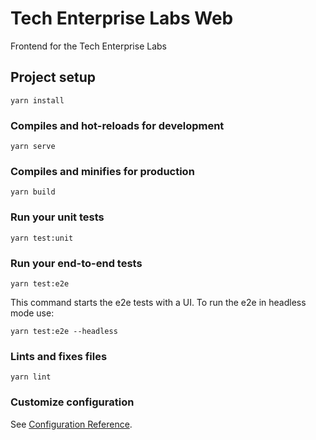 # Tech Enterprise Labs Web

Frontend for the Tech Enterprise Labs

## Project setup
```
yarn install
```

### Compiles and hot-reloads for development
```
yarn serve
```

### Compiles and minifies for production
```
yarn build
```

### Run your unit tests
```
yarn test:unit
```

### Run your end-to-end tests
```
yarn test:e2e
```

This command starts the e2e tests with a UI. To run the e2e in headless mode use:

```
yarn test:e2e --headless
```

### Lints and fixes files
```
yarn lint
```

### Customize configuration
See [Configuration Reference](https://cli.vuejs.org/config/).
